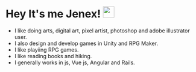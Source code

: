 # Hey It's me Jenex! <img src="https://raw.githubusercontent.com/MartinHeinz/MartinHeinz/master/wave.gif" width="30px">
- I like doing arts, digital art, pixel artist, photoshop and adobe illustrator user.
- I also design and develop games in Unity and RPG Maker.
- I like playiing RPG games.
- I like reading books and hiking.
- I generally works in js, Vue js, Angular and Rails.
